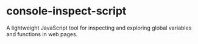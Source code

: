 # console-inspect-script
A lightweight JavaScript tool for inspecting and exploring global variables and functions in web pages.
